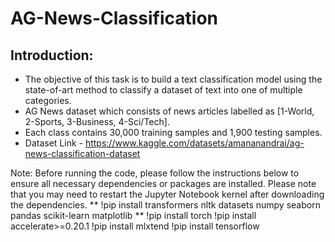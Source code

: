 # AG-News-Classification

## Introduction:
* The objective of this task is to build a text classification model using the state-of-art method to classify a dataset of text into one of multiple categories.  
* AG News dataset which consists of news articles labelled as [1-World, 2-Sports, 3-Business, 4-Sci/Tech].
* Each class contains 30,000 training samples and 1,900 testing samples.
* Dataset Link - https://www.kaggle.com/datasets/amananandrai/ag-news-classification-dataset

Note:
Before running the code, please follow the instructions below to ensure all necessary dependencies or packages are installed. Please note that you may need to restart the Jupyter Notebook kernel after downloading the dependencies.
** !pip install transformers nltk datasets numpy seaborn pandas scikit-learn matplotlib **
!pip install torch
!pip install accelerate>=0.20.1
!pip install mlxtend
!pip install tensorflow
